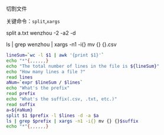 切割文件

关键命令：`split`,`xargs`

split a.txt wenzhou -2 -a2 -d

ls | grep wenzhou | xargs -n1 -i{} mv {} {}.csv

```bash
lineSum=`wc -l $1 | awk '{print $1}'`
echo "*"{,,,,,,}
echo "The total number of lines in the file is ${lineSum}"
echo "How many lines a file ?"
read lines
aNum=`expr $lineSum / $lines`
echo "What's the prefix"
read prefix
echo "What's the suffix(.csv, .txt, etc.)"
read suffix
a=${#aNum}
split $1 $prefix -l $lines -d -a $a
ls | grep $prefix | xargs -n1 -i{} mv {} {}$suffix
echo "*"{,,,,,,}
```

